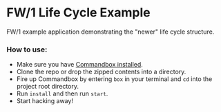 # FW/1 Life Cycle Example
FW/1 example application demonstrating the "newer" life cycle structure.

### How to use:

- Make sure you have [Commandbox installed](https://commandbox.ortusbooks.com/content/setup/installation.html).
- Clone the repo or drop the zipped contents into a directory.
- Fire up Commandbox by entering `box` in your terminal and `cd` into the project root directory.
- Run `install` and then run `start`.
- Start hacking away!
